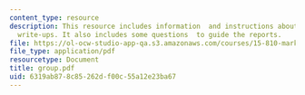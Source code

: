 ```yaml
---
content_type: resource
description: This resource includes information  and instructions about three case
  write-ups. It also includes some questions  to guide the reports.
file: https://ol-ocw-studio-app-qa.s3.amazonaws.com/courses/15-810-marketing-management-fall-2004/6319ab878c85262df00c55a12e23ba67_group.pdf
file_type: application/pdf
resourcetype: Document
title: group.pdf
uid: 6319ab87-8c85-262d-f00c-55a12e23ba67
---
```

